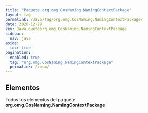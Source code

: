 ```yaml
---
title: "Paquete org.omg.CosNaming.NamingContextPackage"
layout: tag
permalink: /Java/tag/org.omg.CosNaming.NamingContextPackage/
date: 2020-12-29
key: Java.queteorg.omg.CosNaming.NamingContextPackage
sidebar: 
  nav: java
aside: 
  toc: true
pagination: 
  enabled: true
  tag: "org.omg.CosNaming.NamingContextPackage"
  permalink: /:num/
---
```


<h2>Elementos</h2>
Todos los elementos del paquete <strong>org.omg.CosNaming.NamingContextPackage</strong>
